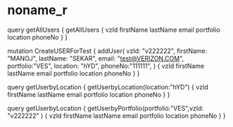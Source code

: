 # noname_r


query getAllUsers {
  getAllUsers {
    vzId
    firstName
    lastName
    email
    portfolio
    location
    phoneNo
  }
}

mutation CreateUSERForTest {
  addUser(
    vzId: "v222222", 
    firstName: "MANOJ",
    lastName: "SEKAR", 
    email: "test@VERIZON.COM",
  	portfolio:"VES",
    location: "hYD",
  	phoneNo:"111111",
  ) {
    vzId
    firstName
    lastName
    email
    portfolio
    location
    phoneNo
  }
}


query getUserbyLocation {
  getUserbyLocation(location:"hYD") {
    vzId
    firstName
    lastName
    email
    portfolio
    location
    phoneNo
  }
}

query getUserbyLocation {
  getUserbyPortfolio(portfolio:"VES",vzId: "v222222"
  ) {
    vzId
    firstName
    lastName
    email
    portfolio
    location
    phoneNo
  }
}
